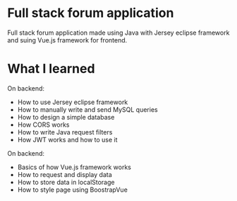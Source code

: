 # Full stack forum application

Full stack forum application made using Java with Jersey eclipse framework and suing Vue.js framework for frontend.

# What I learned

On backend:
* How to use Jersey eclipse framework
* How to manually write and send MySQL queries
* How to design a simple database 
* How CORS works
* How to write Java request filters
* How JWT works and how to use it

On backend:
* Basics of how Vue.js framework works
* How to request and display data
* How to store data in localStorage
* How to style page using BoostrapVue
